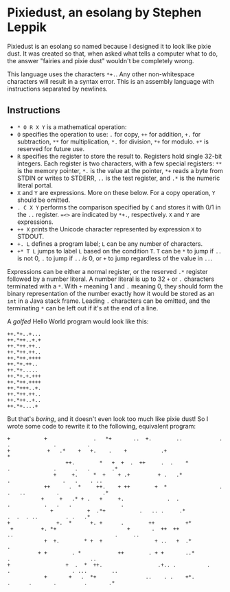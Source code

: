 # Pixiedust, an esolang by Stephen Leppik

Pixiedust is an esolang so named because I designed it to look like pixie dust. It was created so that, when asked what tells a computer what to do, the answer "fairies and pixie dust" wouldn't be completely wrong.

This language uses the characters `*+.`. Any other non-whitespace characters will result in a syntax error. This is an assembly language with instructions separated by newlines.

## Instructions

* `* O R X Y` is a mathematical operation:
 * `O` specifies the operation to use: `.` for copy, `++` for addition, `+.` for subtraction, `**` for multiplication, `*.` for division, `*+` for modulo. `+*` is reserved for future use.
 * `R` specifies the register to store the result to. Registers hold single 32-bit integers. Each register is two characters, with a few special registers: `**` is the memory pointer, `*.` is the value at the pointer, `*+` reads a byte from STDIN or writes to STDERR, `..` is the test register, and `.*` is the numeric literal portal.
 * `X` and `Y` are expressions. More on these below. For a copy operation, `Y` should be omitted.
* `. C X Y` performs the comparison specified by `C` and stores it with 0/1 in the `..` register. `=<>` are indicated by `*+.`, respectively. `X` and `Y` are expressions.
* `++ X` prints the Unicode character represented by expression `X` to STDOUT.
* `+. L` defines a program label; `L` can be any number of characters.
* `+* T L` jumps to label `L` based on the condition `T`. `T` can be `*` to jump if `..` is not 0, `.` to jump if `..` *is* 0, or `+` to jump regardless of the value in `..`.

Expressions can be either a normal register, or the reserved `.*` register followed by a number literal. A number literal is up to 32 `+` or `.` characters terminated with a `*`. With `+` meaning 1 and `.` meaning 0, they should form the binary representation of the number exactly how it would be stored as an `int` in a Java stack frame. Leading `.` characters can be omitted, and the terminating `*` can be left out if it's at the end of a line.

A *golfed* Hello World program would look like this:

    ++.*+..+...
    ++.*++..+.+
    ++.*++.++..
    ++.*++.++..
    ++.*++.++++
    ++.*+.++..
    ++.*+.....
    ++.*+.+.+++
    ++.*++.++++
    ++.*+++..+.
    ++.*++.++..
    ++.*++..+..
    ++.*+....+
But that's *boring*, and it doesn't even look too much like pixie dust! So I wrote some code to rewrite it to the following, equivalent program:

    +           +               .   *+       ..  +.        ..            .                  .              .          .
    +            +   .*    +   +.    .    +           .+                         *
                       ++.        *   +  +  .  ++     .  .    *                         .              .      .   .       .*
                   +     +.     *  +    + .+         + .   .*                         .                 .   .    . ..
                ++      .  *     ++.    + ++        +  *                 .      .   ..          .              .*
               +     +   .* + .   +     +.              .  .                  .           .   .   .                .
                  +           +  .*+           .   .. .     .*                                 .  .  . ..         . .   .*
    +               +.  *      +. +      .        ++          +*
     +         +. *+                       +       .  ++  ++             ..                                 .     ..
                +  +.        * +  +                 + ..   +  .*                         .
              + +        . *            ++        . + +       ..*            .                          ..
    +                  +  .  *  ++.                  .+.. .          .    .                    . ...        ..
                +       +   .  *+                ..    . .    +*.         .      .       .         .       .*